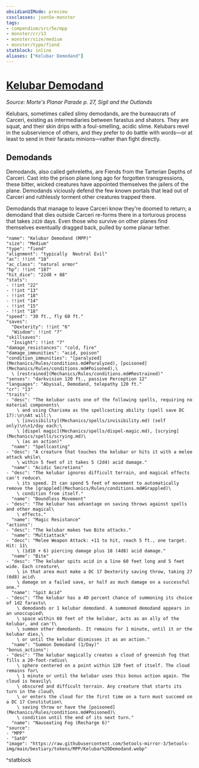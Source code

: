```yaml
---
obsidianUIMode: preview
cssclasses: json5e-monster
tags:
- compendium/src/5e/mpp
- monster/cr/13
- monster/size/medium
- monster/type/fiend
statblock: inline
aliases: ["Kelubar Demodand"]
---
```

# [Kelubar Demodand](Mechanics\bestiary\fiend/kelubar-demodand-mpp.md)
*Source: Morte's Planar Parade p. 27, Sigil and the Outlands*  

Kelubars, sometimes called slimy demodands, are the bureaucrats of Carceri, existing as intermediaries between farastus and shators. They are squat, and their skin drips with a foul-smelling, acidic slime. Kelubars revel in the subservience of others, and they prefer to do battle with words—or at least to send in their farastu minions—rather than fight directly.

## Demodands

Demodands, also called gehreleths, are Fiends from the Tarterian Depths of Carceri. Cast into the prison plane long ago for forgotten transgressions, these bitter, wicked creatures have appointed themselves the jailers of the plane. Demodands viciously defend the few known portals that lead out of Carceri and ruthlessly torment other creatures trapped there.

Demodands that manage to leave Carceri know they're doomed to return; a demodand that dies outside Carceri re-forms there in a torturous process that takes `2d20` days. Even those who survive on other planes find themselves eventually dragged back, pulled by some planar tether.

```statblock
"name": "Kelubar Demodand (MPP)"
"size": "Medium"
"type": "fiend"
"alignment": "typically  Neutral Evil"
"ac": !!int "18"
"ac_class": "natural armor"
"hp": !!int "187"
"hit_dice": "22d8 + 88"
"stats":
- !!int "22"
- !!int "13"
- !!int "18"
- !!int "14"
- !!int "15"
- !!int "18"
"speed": "30 ft., fly 60 ft."
"saves":
  "Dexterity": !!int "6"
  "Wisdom": !!int "7"
"skillsaves":
  "Insight": !!int "7"
"damage_resistances": "cold, fire"
"damage_immunities": "acid, poison"
"condition_immunities": "[paralyzed](Mechanics/Rules/conditions.md#Paralyzed), [poisoned](Mechanics/Rules/conditions.md#Poisoned),\
  \ [restrained](Mechanics/Rules/conditions.md#Restrained)"
"senses": "darkvision 120 ft., passive Perception 12"
"languages": "Abyssal, Demodand, telepathy 120 ft."
"cr": "13"
"traits":
- "desc": "The kelubar casts one of the following spells, requiring no material components\
    \ and using Charisma as the spellcasting ability (spell save DC 17):\n\nAt will:\
    \ [invisibility](Mechanics/spells/invisibility.md) (self only)\n\n1/day each:\
    \ [dispel magic](Mechanics/spells/dispel-magic.md), [scrying](Mechanics/spells/scrying.md)\
    \ (as an action)"
  "name": "Spellcasting"
- "desc": "A creature that touches the kelubar or hits it with a melee attack while\
    \ within 5 feet of it takes 5 (2d4) acid damage."
  "name": "Acidic Secretions"
- "desc": "The kelubar ignores difficult terrain, and magical effects can't reduce\
    \ its speed. It can spend 5 feet of movement to automatically remove the [grappled](Mechanics/Rules/conditions.md#Grappled)\
    \ condition from itself."
  "name": "Boundless Movement"
- "desc": "The kelubar has advantage on saving throws against spells and other magical\
    \ effects."
  "name": "Magic Resistance"
"actions":
- "desc": "The kelubar makes two Bite attacks."
  "name": "Multiattack"
- "desc": "Melee Weapon Attack: +11 to hit, reach 5 ft., one target. Hit: 11\
    \ (1d10 + 6) piercing damage plus 18 (4d8) acid damage."
  "name": "Bite"
- "desc": "The kelubar spits acid in a line 60 feet long and 5 feet wide. Each creature\
    \ in that area must make a DC 17 Dexterity saving throw, taking 27 (6d8) acid\
    \ damage on a failed save, or half as much damage on a successful one."
  "name": "Spit Acid"
- "desc": "The kelubar has a 40 percent chance of summoning its choice of 1d2 farastu\
    \ demodands or 1 kelubar demodand. A summoned demodand appears in an unoccupied\
    \ space within 60 feet of the kelubar, acts as an ally of the kelubar, and can't\
    \ summon other demodands. It remains for 1 minute, until it or the kelubar dies,\
    \ or until the kelubar dismisses it as an action."
  "name": "Summon Demodand (1/Day)"
"bonus_actions":
- "desc": "The kelubar magically creates a cloud of greenish fog that fills a 20-foot-radius\
    \ sphere centered on a point within 120 feet of itself. The cloud remains for\
    \ 1 minute or until the kelubar uses this bonus action again. The cloud is heavily\
    \ obscured and difficult terrain. Any creature that starts its turn in the cloud\
    \ or enters the cloud for the first time on a turn must succeed on a DC 17 Constitution\
    \ saving throw or have the [poisoned](Mechanics/Rules/conditions.md#Poisoned)\
    \ condition until the end of its next turn."
  "name": "Nauseating Fog (Recharge 6)"
"source":
- "MPP"
- "SatO"
"image": "https://raw.githubusercontent.com/5etools-mirror-3/5etools-img/main/bestiary/tokens/MPP/Kelubar%20Demodand.webp"
```
^statblock
